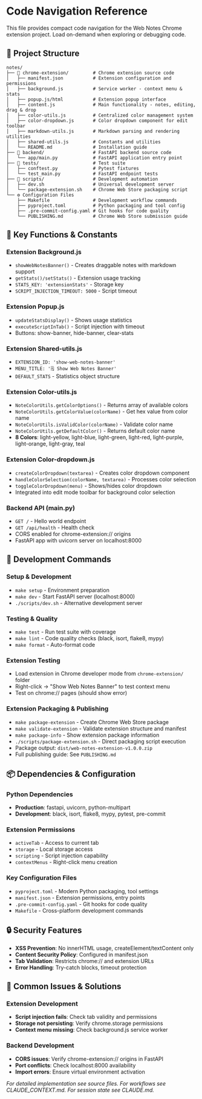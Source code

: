 # Code Navigation Reference

This file provides compact code navigation for the Web Notes Chrome extension project. Load on-demand when exploring or debugging code.

## 📁 Project Structure

```
notes/
├── 📂 chrome-extension/         # Chrome extension source code
│   ├── manifest.json           # Extension configuration and permissions
│   ├── background.js           # Service worker - context menu & stats
│   ├── popup.js/html           # Extension popup interface
│   ├── content.js              # Main functionality - notes, editing, drag & drop
│   ├── color-utils.js          # Centralized color management system
│   ├── color-dropdown.js       # Color dropdown component for edit toolbar
│   ├── markdown-utils.js       # Markdown parsing and rendering utilities
│   ├── shared-utils.js         # Constants and utilities
│   └── README.md               # Installation guide
├── 📂 backend/                  # FastAPI backend source code
│   └── app/main.py             # FastAPI application entry point
├── 📂 tests/                    # Test suite
│   ├── conftest.py             # Pytest fixtures
│   └── test_main.py            # FastAPI endpoint tests
├── 📂 scripts/                  # Development automation
│   ├── dev.sh                  # Universal development server
│   └── package-extension.sh    # Chrome Web Store packaging script
└── ⚙️ Configuration Files
    ├── Makefile                # Development workflow commands
    ├── pyproject.toml          # Python packaging and tool config
    ├── .pre-commit-config.yaml # Git hooks for code quality
    └── PUBLISHING.md           # Chrome Web Store submission guide
```

## 🔧 Key Functions & Constants

### Extension Background.js
- `showWebNotesBanner()` - Creates draggable notes with markdown support
- `getStats()/setStats()` - Extension usage tracking
- `STATS_KEY: 'extensionStats'` - Storage key
- `SCRIPT_INJECTION_TIMEOUT: 5000` - Script timeout

### Extension Popup.js
- `updateStatsDisplay()` - Shows usage statistics
- `executeScriptInTab()` - Script injection with timeout
- Buttons: show-banner, hide-banner, clear-stats

### Extension Shared-utils.js
- `EXTENSION_ID: 'show-web-notes-banner'`
- `MENU_TITLE: '🗒️ Show Web Notes Banner'`
- `DEFAULT_STATS` - Statistics object structure

### Extension Color-utils.js
- `NoteColorUtils.getColorOptions()` - Returns array of available colors
- `NoteColorUtils.getColorValue(colorName)` - Get hex value from color name
- `NoteColorUtils.isValidColor(colorName)` - Validate color name
- `NoteColorUtils.getDefaultColor()` - Returns default color name
- **8 Colors**: light-yellow, light-blue, light-green, light-red, light-purple, light-orange, light-gray, teal

### Extension Color-dropdown.js
- `createColorDropdown(textarea)` - Creates color dropdown component
- `handleColorSelection(colorName, textarea)` - Processes color selection
- `toggleColorDropdown(menu)` - Shows/hides color dropdown
- Integrated into edit mode toolbar for background color selection

### Backend API (main.py)
- `GET /` - Hello world endpoint
- `GET /api/health` - Health check
- CORS enabled for chrome-extension:// origins
- FastAPI app with uvicorn server on localhost:8000

## 🔄 Development Commands

### Setup & Development
- `make setup` - Environment preparation
- `make dev` - Start FastAPI server (localhost:8000)
- `./scripts/dev.sh` - Alternative development server

### Testing & Quality
- `make test` - Run test suite with coverage
- `make lint` - Code quality checks (black, isort, flake8, mypy)
- `make format` - Auto-format code

### Extension Testing
- Load extension in Chrome developer mode from `chrome-extension/` folder
- Right-click → "Show Web Notes Banner" to test context menu
- Test on chrome:// pages (should show error)

### Extension Packaging & Publishing
- `make package-extension` - Create Chrome Web Store package
- `make validate-extension` - Validate extension structure and manifest
- `make package-info` - Show extension package information
- `./scripts/package-extension.sh` - Direct packaging script execution
- Package output: `dist/web-notes-extension-v1.0.0.zip`
- Full publishing guide: See `PUBLISHING.md`

## 📦 Dependencies & Configuration

### Python Dependencies
- **Production**: fastapi, uvicorn, python-multipart
- **Development**: black, isort, flake8, mypy, pytest, pre-commit

### Extension Permissions
- `activeTab` - Access to current tab
- `storage` - Local storage access
- `scripting` - Script injection capability
- `contextMenus` - Right-click menu creation

### Key Configuration Files
- `pyproject.toml` - Modern Python packaging, tool settings
- `manifest.json` - Extension permissions, entry points
- `.pre-commit-config.yaml` - Git hooks for code quality
- `Makefile` - Cross-platform development commands

## 🔒 Security Features

- **XSS Prevention**: No innerHTML usage, createElement/textContent only
- **Content Security Policy**: Configured in manifest.json
- **Tab Validation**: Restricts chrome:// and extension URLs
- **Error Handling**: Try-catch blocks, timeout protection

## 🎯 Common Issues & Solutions

### Extension Development
- **Script injection fails**: Check tab validity and permissions
- **Storage not persisting**: Verify chrome.storage permissions
- **Context menu missing**: Check background.js service worker

### Backend Development
- **CORS issues**: Verify chrome-extension:// origins in FastAPI
- **Port conflicts**: Check localhost:8000 availability
- **Import errors**: Ensure virtual environment activation

*For detailed implementation see source files. For workflows see CLAUDE_CONTEXT.md. For session state see CLAUDE.md.*